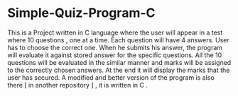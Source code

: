 # Simple-Quiz-Program-C
This is a Project written in C language where the user will appear in a test where 10 questions , one at a time. Each question will have 4 answers. User has to choose the correct one.  When he submits his answer, the program will evaluate it against stored answer for the specific questions. All the 10 questions will be evaluated in the similar manner and marks will be assigned to the correctly chosen answers.  At the end it will display the marks that the user has secured.
A modified and better version of the program is also there [ in another repository ] , it is written in C .
